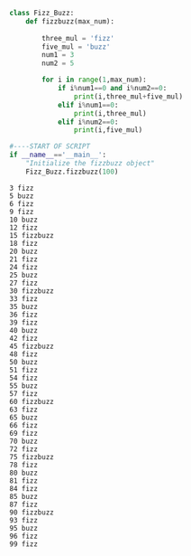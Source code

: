 ```python
class Fizz_Buzz:
    def fizzbuzz(max_num):
        
        three_mul = 'fizz'
        five_mul = 'buzz'
        num1 = 3
        num2 = 5 

        for i in range(1,max_num):
            if i%num1==0 and i%num2==0:
                print(i,three_mul+five_mul)
            elif i%num1==0:
                print(i,three_mul)
            elif i%num2==0:
                print(i,five_mul)

#----START OF SCRIPT
if __name__=='__main__':
    "Initialize the fizzbuzz object"
    Fizz_Buzz.fizzbuzz(100)
```

    3 fizz
    5 buzz
    6 fizz
    9 fizz
    10 buzz
    12 fizz
    15 fizzbuzz
    18 fizz
    20 buzz
    21 fizz
    24 fizz
    25 buzz
    27 fizz
    30 fizzbuzz
    33 fizz
    35 buzz
    36 fizz
    39 fizz
    40 buzz
    42 fizz
    45 fizzbuzz
    48 fizz
    50 buzz
    51 fizz
    54 fizz
    55 buzz
    57 fizz
    60 fizzbuzz
    63 fizz
    65 buzz
    66 fizz
    69 fizz
    70 buzz
    72 fizz
    75 fizzbuzz
    78 fizz
    80 buzz
    81 fizz
    84 fizz
    85 buzz
    87 fizz
    90 fizzbuzz
    93 fizz
    95 buzz
    96 fizz
    99 fizz
    


```python

```
